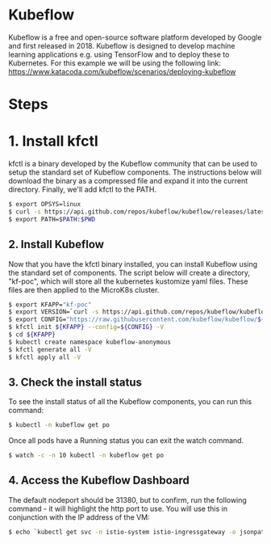 # Kubeflow
Kubeflow is a free and open-source software platform developed by Google and first released in 2018. Kubeflow is designed to develop machine learning applications e.g. using TensorFlow and to deploy these to Kubernetes.
For this example we will be using the following link:
https://www.katacoda.com/kubeflow/scenarios/deploying-kubeflow

# Steps
# 1. Install kfctl
kfctl is a binary developed by the Kubeflow community that can be used to setup the standard set of Kubeflow components. The instructions below will download the binary as a compressed file and expand it into the current directory. Finally, we'll add kfctl to the PATH.
```sh
$ export OPSYS=linux
$ curl -s https://api.github.com/repos/kubeflow/kubeflow/releases/latest | grep browser_download | grep $OPSYS | cut -d '"' -f 4 | xargs curl -O -L &&  tar -zvxf kfctl_*_${OPSYS}.tar.gz
$ export PATH=$PATH:$PWD
```
## 2. Install Kubeflow
Now that you have the kfctl binary installed, you can install Kubeflow using the standard set of components. The script below will create a directory, "kf-poc", which will store all the kubernetes kustomize yaml files. These files are then applied to the MicroK8s cluster.
```sh
$ export KFAPP="kf-poc"
$ export VERSION=`curl -s https://api.github.com/repos/kubeflow/kubeflow/releases/latest |    grep tag_name | head -1 |    cut -d '"' -f 4`
$ export CONFIG="https://raw.githubusercontent.com/kubeflow/kubeflow/${VERSION}/bootstrap/config/kfctl_k8s_istio.yaml"
$ kfctl init ${KFAPP} --config=${CONFIG} -V
$ cd ${KFAPP}
$ kubectl create namespace kubeflow-anonymous
$ kfctl generate all -V
$ kfctl apply all -V
```

## 3. Check the install status
To see the install status of all the Kubeflow components, you can run this command:
```sh
$ kubectl -n kubeflow get po
```
Once all pods have a Running status you can exit the watch command.
```sh
$ watch -c -n 10 kubectl -n kubeflow get po
```

## 4. Access the Kubeflow Dashboard
The default nodeport should be 31380, but to confirm, run the following command - it will highlight the http port to use. You will use this in conjunction with the IP address of the VM:

```sh
$ echo `kubectl get svc -n istio-system istio-ingressgateway -o jsonpath='{.spec.ports[?(@.name=="http2")].nodePort}'`
```










